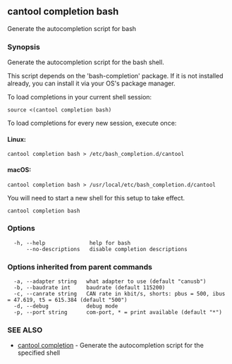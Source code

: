 ## cantool completion bash

Generate the autocompletion script for bash

### Synopsis

Generate the autocompletion script for the bash shell.

This script depends on the 'bash-completion' package.
If it is not installed already, you can install it via your OS's package manager.

To load completions in your current shell session:

	source <(cantool completion bash)

To load completions for every new session, execute once:

#### Linux:

	cantool completion bash > /etc/bash_completion.d/cantool

#### macOS:

	cantool completion bash > /usr/local/etc/bash_completion.d/cantool

You will need to start a new shell for this setup to take effect.


```
cantool completion bash
```

### Options

```
  -h, --help              help for bash
      --no-descriptions   disable completion descriptions
```

### Options inherited from parent commands

```
  -a, --adapter string   what adapter to use (default "canusb")
  -b, --baudrate int     baudrate (default 115200)
  -c, --canrate string   CAN rate in kbit/s, shorts: pbus = 500, ibus = 47.619, t5 = 615.384 (default "500")
  -d, --debug            debug mode
  -p, --port string      com-port, * = print available (default "*")
```

### SEE ALSO

* [cantool completion](cantool_completion.md)	 - Generate the autocompletion script for the specified shell

